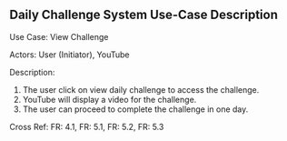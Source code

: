 ## Daily Challenge System Use-Case Description 

Use Case: View Challenge

Actors: User (Initiator), YouTube

Description:
1. The user click on view daily challenge to access the challenge.
2. YouTube will display a video for the challenge.
3. The user can proceed to complete the challenge in one day. 

Cross Ref: FR: 4.1, FR: 5.1, FR: 5.2, FR: 5.3 
